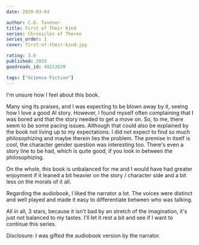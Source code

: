 ```yaml
---
date: 2020-03-04

author: C.D. Tavenor
title: First of Their Kind
series: Chronicles of Theren
series_order: 1
cover: first-of-their-kind.jpg

rating: 3.0
published: 2019
goodreads_id: 49212639

tags: ["Science Fiction"]
---
```


I'm unsure how I feel about this book.

<!--more-->

Many sing its praises, and I was expecting to be blown away by it, seeing how I love a good AI story. However, I found myself often complaining that I was bored and that the story needed to get a move on. So, to me, there seem to be some pacing issues. Although that could also be explained by the book not living up to my expectations. I did not expect to find so much philosophizing and maybe therein lies the problem.
The premise in itself is cool, the character gender question was interesting too. There's even a story line to be had, which is quite good, if you look in between the philosophizing.

On the whole, this book is unbalanced for me and I would have had greater enjoyment if it leaned a bit heavier on the story / character side and a bit less on the morals of it all.

Regarding the audiobook, I liked the narrator a lot. The voices were distinct and well played and made it easy to differentiate between who was talking.

All in all, 3 stars, because it isn't bad by an stretch of the imagination, it's just not balanced to my tastes. I'll let it rest a bit and see if I want to continue this series.


Disclosure: I was gifted the audiobook version by the narrator.
